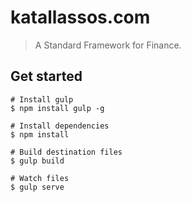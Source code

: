 # katallassos.com

> A Standard Framework for Finance.

## Get started

```
# Install gulp
$ npm install gulp -g

# Install dependencies
$ npm install

# Build destination files 
$ gulp build

# Watch files 
$ gulp serve
```
